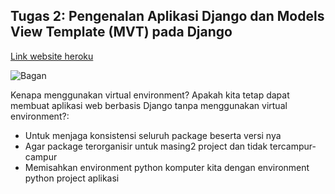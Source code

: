 ## Tugas 2: Pengenalan Aplikasi Django dan Models View Template (MVT) pada Django

[Link website heroku](https://tugas2pbp-katalog.herokuapp.com/katalog/)

![Bagan](https://res.cloudinary.com/dbev4mnac/image/upload/v1663050754/S__28745731_twqhhy.jpg)

Kenapa menggunakan virtual environment? Apakah kita tetap dapat membuat aplikasi web berbasis Django tanpa menggunakan virtual environment?:
- Untuk menjaga konsistensi seluruh package beserta versi nya
- Agar package terorganisir untuk masing2 project dan tidak tercampur-campur
- Memisahkan environment python komputer kita dengan environment python project aplikasi


